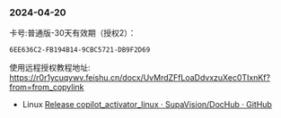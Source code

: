### 2024-04-20

卡号:普通版-30天有效期（授权2）：

```text
6EE636C2-FB194B14-9CBC5721-DB9F2D69
```

使用远程授权教程地址:
https://r0r1ycuqywv.feishu.cn/docx/UvMrdZFfLoaDdvxzuXec0TIxnKf?from=from_copylink

- Linux
  [Release copilot_activator_linux · SupaVision/DocHub · GitHub](https://github.com/SupaVision/DocHub/releases/tag/copilot_activator_linux)
